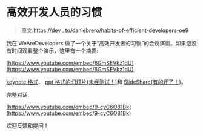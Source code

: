 # 高效开发人员的习惯

> 原文:[https://dev . to/danlebrero/habits-of-efficient-developers-oe9](https://dev.to/danlebrero/habits-of-efficient-developers-oe9)

我在 WeAreDevelopers 做了一个关于“高效开发者的习惯”的会议演讲。如果您没有时间观看整个演示，这里有一个摘要:

[https://www.youtube.com/embed/6GmSEVkz1dU](https://www.youtube.com/embed/6GmSEVkz1dU)

[keynote 格式](https://danlebrero.com/slides/habits-of-efficient-developers.key)、 [ppt 格式的幻灯片(未经测试！)](https://danlebrero.com/slides/habits-of-efficient-developers.pptx)和 [SlideShare(有的坏了！)](https://www.slideshare.net/DanielLebrero2/habits-ofefficientdevelopers)。

完整对话:

[https://www.youtube.com/embed/9-cyC6O81Bk](https://www.youtube.com/embed/9-cyC6O81Bk)

欢迎反馈和提问！